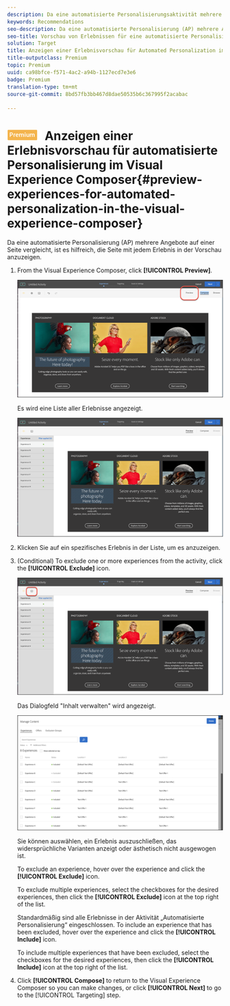 ```yaml
---
description: Da eine automatisierte Personalisierungsaktivität mehrere Angebote auf einer Seite vergleicht, ist es hilfreich, die Seite mit jedem Erlebnis in der Vorschau anzuzeigen.
keywords: Recommendations
seo-description: Da eine automatisierte Personalisierung (AP) mehrere Angebote auf einer Seite vergleicht, ist es hilfreich, die Seite mit jedem Erlebnis in der Vorschau anzuzeigen.
seo-title: Vorschau von Erlebnissen für eine automatisierte Personalisierung (AP) im Adobe Target Visual Experience Composer
solution: Target
title: Anzeigen einer Erlebnisvorschau für Automated Personalization im Visual Experience Composer
title-outputclass: Premium
topic: Premium
uuid: ca98bfce-f571-4ac2-a94b-1127ecd7e3e6
badge: Premium
translation-type: tm+mt
source-git-commit: 8bd57fb3bb467d8dae50535b6c367995f2acabac

---
```



# ![PREMIUM](/help/assets/premium.png) Anzeigen einer Erlebnisvorschau für automatisierte Personalisierung im Visual Experience Composer{#preview-experiences-for-automated-personalization-in-the-visual-experience-composer}

Da eine automatisierte Personalisierung (AP) mehrere Angebote auf einer Seite vergleicht, ist es hilfreich, die Seite mit jedem Erlebnis in der Vorschau anzuzeigen.

1. From the Visual Experience Composer, click **[!UICONTROL Preview]**.

   ![Vorschau-Symbol](/help/c-activities/t-automated-personalization/assets/preview.png)

   Es wird eine Liste aller Erlebnisse angezeigt.

   ![Vorschau von Erlebnissen](/help/c-activities/t-automated-personalization/assets/ap_preview-new.png)

1. Klicken Sie auf ein spezifisches Erlebnis in der Liste, um es anzuzeigen.

1. (Conditional) To exclude one or more experiences from the activity, click the **[!UICONTROL Exclude]** icon.

   ![Symbol "Ausschließen «](/help/c-activities/t-automated-personalization/assets/ap_exclude-new.png)

   Das Dialogfeld "Inhalt verwalten" wird angezeigt.

   ![Inhaltsverwaltung, Dialogfeld](/help/c-activities/t-automated-personalization/assets/preview-exclude.png)

   Sie können auswählen, ein Erlebnis auszuschließen, das widersprüchliche Varianten anzeigt oder ästhetisch nicht ausgewogen ist.

   To exclude an experience, hover over the experience and click the **[!UICONTROL Exclude]** icon.

   To exclude multiple experiences, select the checkboxes for the desired experiences, then click the **[!UICONTROL Exclude]** icon at the top right of the list.

   Standardmäßig sind alle Erlebnisse in der Aktivität „Automatisierte Personalisierung“ eingeschlossen. To include an experience that has been excluded, hover over the experience and click the  **[!UICONTROL Include]** icon.

   To include multiple experiences that have been excluded, select the checkboxes for the desired experiences, then click the **[!UICONTROL Include]** icon at the top right of the list.

1. Click **[!UICONTROL Compose]** to return to the Visual Experience Composer so you can make changes, or click **[!UICONTROL Next]** to go to the [!UICONTROL Targeting] step.
